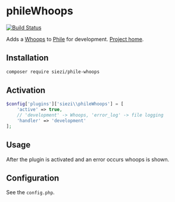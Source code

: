# phileWhoops

[![Build Status](https://travis-ci.org/Schlaefer/phileWhoops.svg?branch=master)](https://travis-ci.org/Schlaefer/phileWhoops)

Adds a [Whoops](https://github.com/filp/whoops/) to [Phile](https://github.com/PhileCMS/Phile) for development. [Project home](https://github.com/Schlaefer/phileWhoops).

## Installation

```bash
composer require siezi/phile-whoops
```

## Activation

```php
$config['plugins']['siezi\\phileWhoops'] = [
    'active' => true,
    // 'development' -> Whoops, 'error_log' -> file logging
    'handler' => 'development'
];
```

## Usage

After the plugin is activated and an error occurs whoops is shown.

## Configuration

See the `config.php`.
